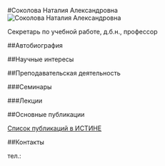 #Соколова Наталия Александровна
![Соколова Наталия Александровна](./sokolova.jpg "Дубынин Вячеслав Альбертович")

Секретарь по учебной работе, д.б.н., профессор

##Автобиография


##Научные интересы

	 
##Преподавательская деятельность

###Семинары


###Лекции


##Основные публикации

[Список публикаций в ИСТИНЕ](http://istina.msu.ru/profile/SokolovaNA/)

##Контакты

тел.: